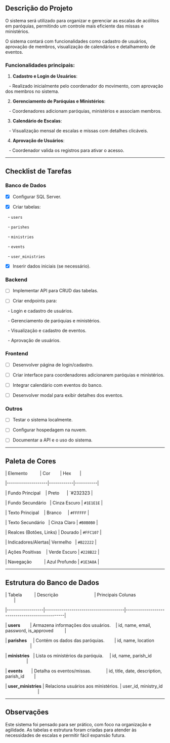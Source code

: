 ## Descrição do Projeto

O sistema será utilizado para organizar e gerenciar as escalas de acólitos em paróquias, permitindo um controle mais eficiente das missas e ministérios.

O sistema contará com funcionalidades como cadastro de usuários, aprovação de membros, visualização de calendários e detalhamento de eventos.

  

### Funcionalidades principais:

1. **Cadastro e Login de Usuários**:

   - Realizado inicialmente pelo coordenador do movimento, com aprovação dos membros no sistema.

2. **Gerenciamento de Paróquias e Ministérios**:

   - Coordenadores adicionam paróquias, ministérios e associam membros.

3. **Calendário de Escalas**:

   - Visualização mensal de escalas e missas com detalhes clicáveis.

4. **Aprovação de Usuários**:

   - Coordenador valida os registros para ativar o acesso.

  

---

  

## Checklist de Tarefas

  

### Banco de Dados

- [x] Configurar SQL Server.

- [x] Criar tabelas:

  - `users`

  - `parishes`

  - `ministries`

  - `events`

  - `user_ministries`

- [x] Inserir dados iniciais (se necessário).

  

### Backend

- [ ] Implementar API para CRUD das tabelas.

- [ ] Criar endpoints para:

  - Login e cadastro de usuários.

  - Gerenciamento de paróquias e ministérios.

  - Visualização e cadastro de eventos.

  - Aprovação de usuários.

  

### Frontend

- [ ] Desenvolver página de login/cadastro.

- [ ] Criar interface para coordenadores adicionarem paróquias e ministérios.

- [ ] Integrar calendário com eventos do banco.

- [ ] Desenvolver modal para exibir detalhes dos eventos.

  

### Outros

- [ ] Testar o sistema localmente.

- [ ] Configurar hospedagem na nuvem.

- [ ] Documentar a API e o uso do sistema.

  

---

  

## Paleta de Cores

  

| Elemento          | Cor        | Hex       |

|--------------------|------------|-----------|

| Fundo Principal    | Preto      | `#232323 |

| Fundo Secundário   | Cinza Escuro | `#1E1E1E` |

| Texto Principal    | Branco     | `#FFFFFF` |

| Texto Secundário   | Cinza Claro | `#B0B0B0` |

| Realces (Botões, Links) | Dourado | `#FFC107` |

| Indicadores/Alertas| Vermelho   | `#B22222` |

| Ações Positivas    | Verde Escuro | `#228B22` |

| Navegação          | Azul Profundo | `#1E3A8A` |

  

---

  

## Estrutura do Banco de Dados

  

| Tabela          | Descrição                             | Principais Colunas                              |

|------------------|---------------------------------------|------------------------------------------------|

| **users**        | Armazena informações dos usuários.    | id, name, email, password, is_approved         |

| **parishes**     | Contém os dados das paróquias.        | id, name, location                             |

| **ministries**   | Lista os ministérios da paróquia.     | id, name, parish_id                            |

| **events**       | Detalha os eventos/missas.            | id, title, date, description, parish_id        |

| **user_ministries** | Relaciona usuários aos ministérios. | user_id, ministry_id                           |

  

---

  

## Observações

Este sistema foi pensado para ser prático, com foco na organização e agilidade. As tabelas e estrutura foram criadas para atender às necessidades de escalas e permitir fácil expansão futura.
